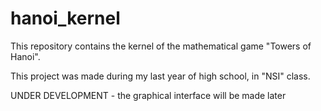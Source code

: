 # hanoi_kernel
This repository contains the kernel of the mathematical game "Towers of Hanoi".

This project was made during my last year of high school, in "NSI" class.

UNDER DEVELOPMENT - the graphical interface will be made later
